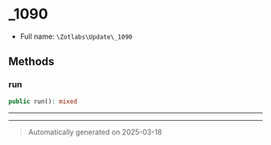 
# _1090





* Full name: `\Zotlabs\Update\_1090`




## Methods


### run



```php
public run(): mixed
```












***


***
> Automatically generated on 2025-03-18
